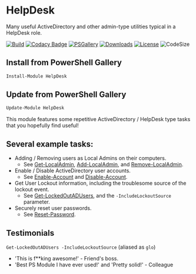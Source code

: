 # HelpDesk
Many useful ActiveDirectory and other admin-type utilities typical in a HelpDesk role.

<!-- [![Build Status](https://dev.azure.com/matthewjdegarmo/HelpDesk/_apis/build/status/matthewjdegarmo.HelpDesk?branchName=master)](https://dev.azure.com/matthewjdegarmo/HelpDesk/_build/latest?definitionId=1&branchName=master) -->
[![Build](https://github.com/matthewjdegarmo/HelpDesk/workflows/Build%20and%20Publish/badge.svg)](https://github.com/matthewjdegarmo/HelpDesk/actions?query=workflow%3A%22Version+Check+%2B+Publish+to+PSGallery%22)
[![Codacy Badge](https://app.codacy.com/project/badge/Grade/5c2c95ff19f146a8ad59c994bbecbebc)](https://www.codacy.com/manual/matthewjdegarmo/HelpDesk?utm_source=github.com&amp;utm_medium=referral&amp;utm_content=matthewjdegarmo/HelpDesk&amp;utm_campaign=Badge_Grade)
[![PSGallery](https://img.shields.io/powershellgallery/v/HelpDesk?color=G&label=PowerShell%20Gallery)](https://www.powershellgallery.com/packages/HelpDesk/)
[![Downloads](https://img.shields.io/powershellgallery/dt/HelpDesk?label=Downloads)](https://www.powershellgallery.com/packages/HelpDesk/)
[![License](https://img.shields.io/github/license/matthewjdegarmo/HelpDesk?color=g&label=License)](https://github.com/matthewjdegarmo/HelpDesk/blob/master/LICENSE)
![CodeSize](https://img.shields.io/github/languages/code-size/matthewjdegarmo/HelpDesk?label=Code%20Size)
<!--
[![Known Vulnerabilities](https://snyk.io/test/github/dwyl/hapi-auth-jwt2/badge.svg)](https://snyk.io/test/github/matthewjdegarmo/HelpDesk)
-->
## Install from PowerShell Gallery
```powershell
Install-Module HelpDesk
```
## Update from PowerShell Gallery
```powershell
Update-Module HelpDesk
```

This module features some repetitive ActiveDirectory / HelpDesk type tasks that you hopefully find useful!

## Several example tasks:

- Adding / Removing users as Local Admins on their computers.
  - See [Get-LocalAdmin](https://github.com/matthewjdegarmo/HelpDesk/blob/master/Functions/Public/Get-LocalAdmin.ps1), [Add-LocalAdmin](https://github.com/matthewjdegarmo/HelpDesk/blob/master/Functions/Public/Add-LocalAdmin.ps1), and [Remove-LocalAdmin](https://github.com/matthewjdegarmo/HelpDesk/blob/master/Functions/Public/Remove-LocalAdmin.ps1).
- Enable / Disable ActiveDirectory user accounts.
  - See [Enable-Account](https://github.com/matthewjdegarmo/HelpDesk/blob/master/Functions/Public/Enable-Account.ps1) and [Disable-Account](https://github.com/matthewjdegarmo/HelpDesk/blob/master/Functions/Public/Disable-Account.ps1).
- Get User Lockout information, including the troublesome source of the lockout event.
  - See [Get-LockedOutADUsers](https://github.com/matthewjdegarmo/HelpDesk/blob/master/Functions/Public/Get-LockedOutADUsers.ps1), and the `-IncludeLockoutSource` parameter.
- Securely reset user passwords.
  - See [Reset-Password](https://github.com/matthewjdegarmo/HelpDesk/blob/master/Functions/Public/Reset-Password.ps1).


## Testimonials

`Get-LockedOutADUsers -IncludeLockoutSource` (aliased as `glo`)
- 'This is f**king awesome!' - Friend's boss.
- 'Best PS Module I have ever used!' and 'Pretty solid!' - Colleague
